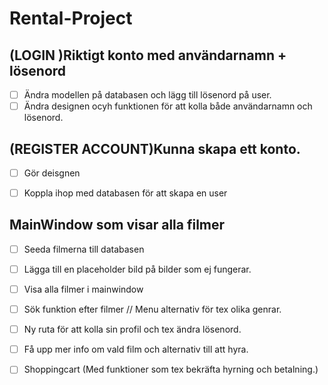 # Rental-Project 



## (LOGIN )Riktigt konto med användarnamn + lösenord 
- [ ] Ändra modellen på databasen och lägg till lösenord på user.
- [ ] Ändra designen ocyh funktionen för att kolla både användarnamn och lösenord. 

## (REGISTER ACCOUNT)Kunna skapa ett konto. 
- [ ] Gör deisgnen
- [ ] Koppla ihop med databasen för att skapa en user


## MainWindow som visar alla filmer 
- [ ] Seeda filmerna till databasen
- [ ] Lägga till en placeholder bild på bilder som ej fungerar.
- [ ] Visa alla filmer i mainwindow
 
- [ ] Sök funktion efter filmer // Menu alternativ för tex olika genrar. 

- [ ] Ny ruta för att kolla sin profil och tex ändra lösenord. 

- [ ] Få upp mer info om vald film och alternativ till att hyra. 

- [ ] Shoppingcart (Med funktioner som tex bekräfta hyrning och betalning.)

